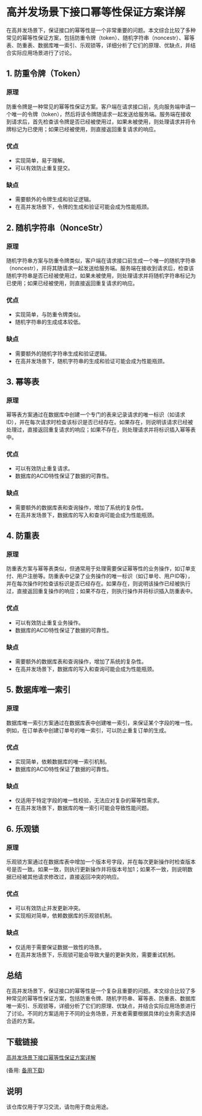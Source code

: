# 高并发场景下接口幂等性保证方案详解

在高并发场景下，保证接口的幂等性是一个非常重要的问题。本文综合比较了多种常见的幂等性保证方案，包括防重令牌（token）、随机字符串（noncestr）、幂等表、防重表、数据库唯一索引、乐观锁等，详细分析了它们的原理、优缺点，并结合实际应用场景进行了讨论。

## 1. 防重令牌（Token）

### 原理
防重令牌是一种常见的幂等性保证方案。客户端在请求接口前，先向服务端申请一个唯一的令牌（token），然后将该令牌随请求一起发送给服务端。服务端在接收到请求后，首先检查该令牌是否已经被使用过，如果未被使用，则处理请求并将令牌标记为已使用；如果已经被使用，则直接返回重复请求的响应。

### 优点
- 实现简单，易于理解。
- 可以有效防止重复提交。

### 缺点
- 需要额外的令牌生成和验证逻辑。
- 在高并发场景下，令牌的生成和验证可能会成为性能瓶颈。

## 2. 随机字符串（NonceStr）

### 原理
随机字符串方案与防重令牌类似，客户端在请求接口前生成一个唯一的随机字符串（noncestr），并将其随请求一起发送给服务端。服务端在接收到请求后，检查该随机字符串是否已经被使用过，如果未被使用，则处理请求并将随机字符串标记为已使用；如果已经被使用，则直接返回重复请求的响应。

### 优点
- 实现简单，与防重令牌类似。
- 随机字符串的生成成本较低。

### 缺点
- 需要额外的随机字符串生成和验证逻辑。
- 在高并发场景下，随机字符串的生成和验证可能会成为性能瓶颈。

## 3. 幂等表

### 原理
幂等表方案通过在数据库中创建一个专门的表来记录请求的唯一标识（如请求ID），并在每次请求时检查该标识是否已经存在。如果存在，则说明该请求已经被处理过，直接返回重复请求的响应；如果不存在，则处理请求并将标识插入幂等表中。

### 优点
- 可以有效防止重复请求。
- 数据库的ACID特性保证了数据的可靠性。

### 缺点
- 需要额外的数据库表和查询操作，增加了系统的复杂性。
- 在高并发场景下，数据库的写入和查询可能会成为性能瓶颈。

## 4. 防重表

### 原理
防重表方案与幂等表类似，但通常用于处理需要保证幂等性的业务操作，如订单支付、用户注册等。防重表中记录了业务操作的唯一标识（如订单号、用户ID等），并在每次操作时检查该标识是否已经存在。如果存在，则说明该操作已经被执行过，直接返回重复操作的响应；如果不存在，则执行操作并将标识插入防重表中。

### 优点
- 可以有效防止重复业务操作。
- 数据库的ACID特性保证了数据的可靠性。

### 缺点
- 需要额外的数据库表和查询操作，增加了系统的复杂性。
- 在高并发场景下，数据库的写入和查询可能会成为性能瓶颈。

## 5. 数据库唯一索引

### 原理
数据库唯一索引方案通过在数据库表中创建唯一索引，来保证某个字段的唯一性。例如，在订单表中创建订单号的唯一索引，可以防止重复订单的生成。

### 优点
- 实现简单，依赖数据库的唯一索引机制。
- 数据库的ACID特性保证了数据的可靠性。

### 缺点
- 仅适用于特定字段的唯一性校验，无法应对复杂的幂等性需求。
- 在高并发场景下，数据库的唯一索引可能会导致性能问题。

## 6. 乐观锁

### 原理
乐观锁方案通过在数据库表中增加一个版本号字段，并在每次更新操作时检查版本号是否一致。如果一致，则执行更新操作并将版本号加1；如果不一致，则说明数据已经被其他请求修改过，直接返回冲突的响应。

### 优点
- 可以有效防止并发更新冲突。
- 实现相对简单，依赖数据库的乐观锁机制。

### 缺点
- 仅适用于需要保证数据一致性的场景。
- 在高并发场景下，乐观锁可能会导致大量的更新失败，需要重试机制。

## 总结

在高并发场景下，保证接口的幂等性是一个复杂且重要的问题。本文综合比较了多种常见的幂等性保证方案，包括防重令牌、随机字符串、幂等表、防重表、数据库唯一索引、乐观锁等，详细分析了它们的原理、优缺点，并结合实际应用场景进行了讨论。不同的方案适用于不同的业务场景，开发者需要根据具体的业务需求选择合适的方案。

## 下载链接
[高并发场景下接口幂等性保证方案详解](https://pan.quark.cn/s/f4ca9829dbb1) 

(备用: [备用下载](https://pan.baidu.com/s/1PAS5l-fEtvECI6fcO7UTAg?pwd=1234))

## 说明

该仓库仅用于学习交流，请勿用于商业用途。
